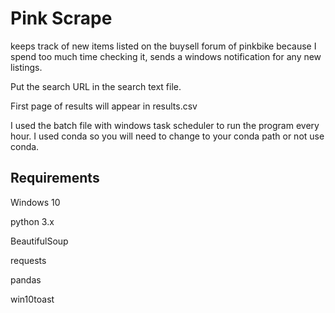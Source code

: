 # Pink Scrape
keeps track of new items listed on the buysell forum of pinkbike because I spend too much time checking it,
sends a windows notification for any new listings.

Put the search URL in the search text file.

First page of results will appear in results.csv

I used the batch file with windows task scheduler to run the program every hour.
I used conda so you will need to change to your conda path or not use conda.

## Requirements
Windows 10

python 3.x

BeautifulSoup

requests

pandas

win10toast
